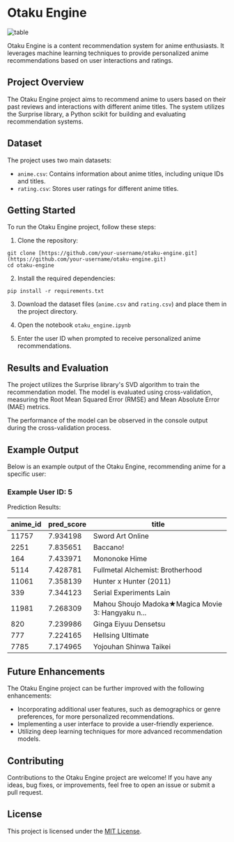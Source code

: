 # Otaku Engine

![table](https://wallpapercave.com/wp/wp5257135.jpg)

Otaku Engine is a content recommendation system for anime enthusiasts. It leverages machine learning techniques to provide personalized anime recommendations based on user interactions and ratings.

## Project Overview

The Otaku Engine project aims to recommend anime to users based on their past reviews and interactions with different anime titles. The system utilizes the Surprise library, a Python scikit for building and evaluating recommendation systems.

## Dataset

The project uses two main datasets:

- `anime.csv`: Contains information about anime titles, including unique IDs and titles.
- `rating.csv`: Stores user ratings for different anime titles.

## Getting Started

To run the Otaku Engine project, follow these steps:

1. Clone the repository:

```
git clone [https://github.com/your-username/otaku-engine.git](https://github.com/your-username/otaku-engine.git)
cd otaku-engine
```

2. Install the required dependencies:

```
pip install -r requirements.txt
```


3. Download the dataset files (`anime.csv` and `rating.csv`) and place them in the project directory.

4. Open the notebook `otaku_engine.ipynb`


5. Enter the user ID when prompted to receive personalized anime recommendations.

## Results and Evaluation

The project utilizes the Surprise library's SVD algorithm to train the recommendation model. The model is evaluated using cross-validation, measuring the Root Mean Squared Error (RMSE) and Mean Absolute Error (MAE) metrics.

The performance of the model can be observed in the console output during the cross-validation process.

## Example Output

Below is an example output of the Otaku Engine, recommending anime for a specific user:

### Example User ID: 5

Prediction Results:

| anime_id | pred_score | title                                          |
|----------|------------|------------------------------------------------|
| 11757    | 7.934198   | Sword Art Online                               |
| 2251     | 7.835651   | Baccano!                                       |
| 164      | 7.433971   | Mononoke Hime                                  |
| 5114     | 7.428781   | Fullmetal Alchemist: Brotherhood               |
| 11061    | 7.358139   | Hunter x Hunter (2011)                         |
| 339      | 7.344123   | Serial Experiments Lain                         |
| 11981    | 7.268309   | Mahou Shoujo Madoka★Magica Movie 3: Hangyaku n...|
| 820      | 7.239986   | Ginga Eiyuu Densetsu                           |
| 777      | 7.224165   | Hellsing Ultimate                              |
| 7785     | 7.174965   | Yojouhan Shinwa Taikei                         |



## Future Enhancements

The Otaku Engine project can be further improved with the following enhancements:

- Incorporating additional user features, such as demographics or genre preferences, for more personalized recommendations.
- Implementing a user interface to provide a user-friendly experience.
- Utilizing deep learning techniques for more advanced recommendation models.

## Contributing

Contributions to the Otaku Engine project are welcome! If you have any ideas, bug fixes, or improvements, feel free to open an issue or submit a pull request.

## License

This project is licensed under the [MIT License](LICENSE).
